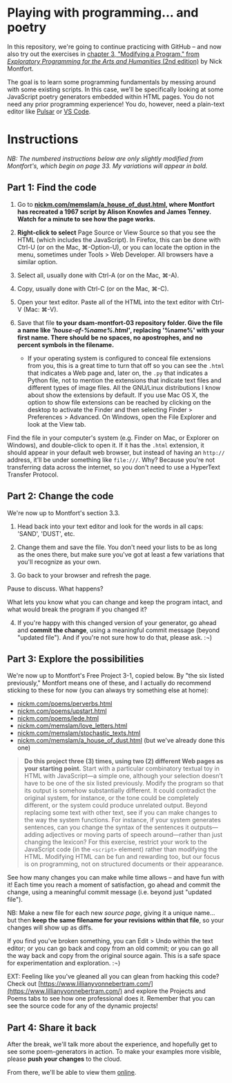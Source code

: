 # Playing with programming... and poetry

In this repository, we're going to continue practicing with GitHub – and now also try out the exercises in [chapter 3, "Modifying a Program," from _Exploratory Programming for the Arts and Humanities_ (2nd edition)](https://mitpress.ublish.com/ebook/epah2e-preview/12629/31) by Nick Montfort.

The goal is to learn some programming fundamentals by messing around with some existing scripts. In this case, we'll be specifically looking at some JavaScript poetry generators embedded within HTML pages. You do not need any prior programming experience! You do, however, need a plain-text editor like [Pulsar](https://pulsar-edit.dev/) or [VS Code](https://code.visualstudio.com/).

# Instructions

_NB: The numbered instructions below are only slightly modified from Montfort's, which begin on page 33. My variations will appear in bold._

## Part 1: Find the code

1. Go to **[nickm.com/memslam/a_house_of_dust.html](https://nickm.com/memslam/a_house_of_dust.html), where Montfort has recreated a 1967 script by Alison Knowles and James Tenney. Watch for a minute to see how the page works.**

2. **Right-click to select** Page Source or View Source so that you see the HTML (which includes the JavaScript). In Firefox, this can be done with Ctrl-U (or on the Mac, ⌘-Option-U), or you can locate the option in the menu, sometimes under Tools > Web Developer. All browsers have a similar option.

3. Select all, usually done with Ctrl-A (or on the Mac, ⌘-A).

4. Copy, usually done with Ctrl-C (or on the Mac, ⌘-C).

5. Open your text editor. Paste all of the HTML into the text editor with Ctrl-V (Mac: ⌘-V).

6. Save that file **to your dsam-montfort-03 repository folder. Give the file a name like _'house-of-%name%.html'_, replacing '%name%' with your first name. There should be no spaces, no apostrophes, and no percent symbols in the filename.**
    * If your operating system is configured to conceal file extensions from you, this is a great time to turn that off so you can see the `.html` that indicates a Web page and, later on, the `.py` that indicates a Python file, not to mention the extensions that indicate text files and different types of image files. All the GNU/Linux distributions I know about show the extensions by default. If you use Mac OS X, the option to show file extensions can be reached by clicking on the desktop to activate the Finder and then selecting Finder > Preferences > Advanced. On Windows, open the File Explorer and look at the View tab.

Find the file in your computer's system (e.g. Finder on Mac, or Explorer on Windows), and double-click to open it. If it has the `.html` extension, it should appear in your default web browser, but instead of having an `http://` address, it'll be under something like `file:///`. Why? Because you're not transferring data across the internet, so you don't need to use a HyperText Transfer Protocol.


## Part 2: Change the code

We're now up to Montfort's section 3.3.

1. Head back into your text editor and look for the words in all caps: 'SAND', 'DUST', etc.

2. Change them and save the file. You don't need your lists to be as long as the ones there, but make sure you've got at least a few variations that you'll recognize as your own.

3. Go back to your browser and refresh the page.

<div class="alert alert-info">
<p>Pause to discuss. What happens?</p>

<p>What lets you know what you can change and keep the program intact, and what would break the program if you changed it?</p>
</div>

<ol start="4"><li>If you're happy with this changed version of your generator, go ahead and <strong>commit the change</strong>, using a meaningful commit message (beyond "updated file"). And if you're not sure how to do that, please ask. :¬)</li></ol>


## Part 3: Explore the possibilities

We're now up to Montfort's Free Project 3-1, copied below. By "the six listed previously," Montfort means one of these, and I actually do recommend sticking to these for now (you can always try something else at home):

* [nickm.com/poems/perverbs.html](https://nickm.com/poems/perverbs.html)
* [nickm.com/poems/upstart.html](https://nickm.com/poems/upstart.html)
* [nickm.com/poems/lede.html](nickm.com/poems/lede.html)
* [nickm.com/memslam/love_letters.html](https://nickm.com/memslam/love_letters.html)
* [nickm.com/memslam/stochastic_texts.html](https://nickm.com/memslam/stochastic_texts.html)
* [nickm.com/memslam/a_house_of_dust.html](https://nickm.com/memslam/a_house_of_dust.html) (but we've already done this one)

<blockquote>
<strong>Do this project three (3) times, using two (2) different Web pages as your starting point.</strong> Start with a particular combinatory textual toy in HTML with JavaScript—a simple one, although your selection doesn’t have to be one of the six listed previously. Modify the program so that its output is somehow substantially different. It could contradict the original system, for instance, or the tone could be completely different, or the system could produce unrelated output. Beyond replacing some text with other text, see if you can make changes to the way the system functions. For instance, if your system generates sentences, can you change the syntax of the sentences it outputs—adding adjectives or moving parts of speech around—rather than just changing the lexicon? For this exercise, restrict your work to the JavaScript code (in the <code>&lt;script&gt;</code> element) rather than modifying the HTML. Modifying HTML can be fun and rewarding too, but our focus is on programming, not on structured documents or their appearance.
</blockquote>

<div class="alert alert-success">
<p>See how many changes you can make while time allows – and have fun with it! Each time you reach a moment of satisfaction, go ahead and commit the change, using a meaningful commit message (i.e. beyond just "updated file").</p>

<p>NB: Make a new file for each new <em>source page</em>, giving it a unique name... but then <strong>keep the same filename for your revisions within that file</strong>, so your changes will show up as diffs.</p>

<p>If you find you've broken something, you can Edit > Undo within the text editor; or you can go back and copy from an old commit; or you can go all the way back and copy from the original source again. This is a safe space for experimentation and exploration. :¬)</p>
</div>

EXT: Feeling like you've gleaned all you can glean from hacking this code? Check out [https://www.lillianyvonnebertram.com/](https://www.lillianyvonnebertram.com/) and explore the Projects and Poems tabs to see how one professional does it. Remember that you can see the source code for any of the dynamic projects!


## Part 4: Share it back

After the break, we'll talk more about the experience, and hopefully get to see some poem-generators in action. To make your examples more visible, please **push your changes** to the cloud.

From there, we'll be able to view them [online](network).
